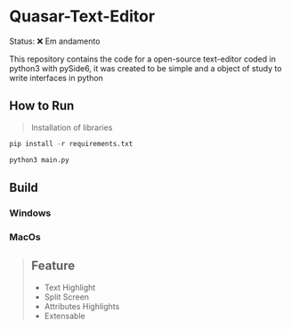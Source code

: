 # Quasar-Text-Editor

Status: ❌ Em andamento

This repository contains the code for a open-source text-editor coded in python3 with pySide6, it was created to be simple and a object of study to write interfaces in python

## How to Run
> Installation of libraries
```python
pip install -r requirements.txt
```
```python
python3 main.py
```

## Build

### Windows

### MacOs

> ## Feature
> - Text Highlight
> - Split Screen
> - Attributes Highlights
> - Extensable 
